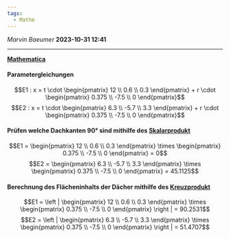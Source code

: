 ```yaml
---
tags:
  - Mathe
---
```

*Marvin Baeumer* **2023-10-31 12:41**

---
**[Mathematica](Mathematica/Einstrahlungswinkel.nb)**
#### Parametergleichungen
$$E1 : x = t \cdot \begin{pmatrix} 12 \\ 0.6 \\ 0.3 \end{pmatrix} + r \cdot \begin{pmatrix} 0.375 \\ -7.5 \\ 0 \end{pmatrix}$$$$E2 : x = t \cdot  \begin{pmatrix} 6.3 \\ -5.7 \\ 3.3 \end{pmatrix} + r \cdot \begin{pmatrix} 0.375 \\ -7.5 \\ 0 \end{pmatrix}$$
#### Prüfen welche Dachkanten 90° sind mithilfe des [Skalarprodukt](2%20Lernzettel%20Skalarprodukt,%20Kreuzprodukt,%20Winkelberechnung.md)
$$E1 = \begin{pmatrix} 12 \\ 0.6 \\ 0.3 \end{pmatrix} \times \begin{pmatrix} 0.375 \\ -7.5 \\ 0 \end{pmatrix} = 0$$
$$E2 = \begin{pmatrix} 6.3 \\ -5.7 \\ 3.3 \end{pmatrix} \times \begin{pmatrix} 0.375 \\ -7.5 \\ 0 \end{pmatrix} = 45.1125$$
#### Berechnung des Flächeninhalts der Dächer mithilfe des [Kreuzprodukt](2%20Lernzettel%20Skalarprodukt,%20Kreuzprodukt,%20Winkelberechnung.md)
$$E1 = \left | \begin{pmatrix} 12 \\ 0.6 \\ 0.3 \end{pmatrix} \times \begin{pmatrix} 0.375 \\ -7.5 \\ 0 \end{pmatrix} \right | = 90.2531$$
$$E2 = \left | \begin{pmatrix} 6.3 \\ -5.7 \\ 3.3 \end{pmatrix} \times \begin{pmatrix} 0.375 \\ -7.5 \\ 0 \end{pmatrix} \right | = 51.4707$$
